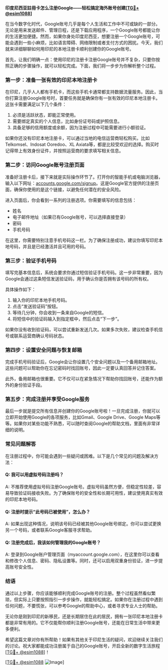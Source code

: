 **印度尼西亚註冊卡怎么注册Google——轻松搞定海外账号创建[[TG💪+ @esim1088](https://t.me/s/esim1088)]**

在当今数字化时代，Google账号几乎是每个人生活和工作中不可或缺的一部分。无论是用来发送邮件、管理日程，还是下载应用程序，一个Google账号都能让你的生活更加便捷。然而，如果你身处印度尼西亚，想要注册一个Google账号，可能会遇到一些小麻烦，比如语言障碍、网络限制或者支付方式的困扰。今天，我们就来详细聊聊如何用印尼的本地注册卡顺利创建你的Google账号。

首先，让我们明确一点：使用印尼的注册卡注册Google账号并不复杂，只要你按照正确的步骤操作，就可以轻松完成。下面，我们将一步步为你解析整个过程。

### **第一步：准备一张有效的印尼本地注册卡**
在印尼，几乎人人都有手机卡，而这些手机卡通常都支持数据流量服务。因此，当你打算注册Google账号时，首要任务就是确保你有一张有效的印尼本地注册卡。这张卡需要满足以下几个条件：
1. 必须是活跃状态，即能正常使用。
2. 需要绑定真实的个人信息，比如身份证号码或护照信息。
3. 具备足够的信用额度或余额，因为注册过程中可能需要进行小额验证。

如果你还没有印尼本地注册卡，可以通过当地的电信运营商轻松购买。比如Telkomsel、Indosat Ooredoo、XL Axiata等，都是比较受欢迎的选择。购买时记得带上有效身份证件，并按照运营商的要求填写相关信息。

### **第二步：访问Google账号注册页面**
准备好注册卡后，接下来就是实际操作环节了。打开你的智能手机或电脑浏览器，输入以下网址：[accounts.google.com/signup](https://accounts.google.com/signup)。这是Google官方提供的注册页面，确保你使用的是这个链接，以避免任何潜在的安全风险。

进入页面后，你会看到一系列的注册选项。你需要填写的信息包括：
- 姓名
- 电子邮件地址（如果已有Google账号，可以选择直接登录）
- 密码
- 手机号码

在这里，你需要特别注意手机号码这一栏。为了确保注册成功，建议你填写印尼本地号码，并且是已经激活并且可用的号码。

### **第三步：验证手机号码**
填写完基本信息后，系统会要求你通过短信验证手机号码。这一步非常重要，因为Google会通过这条短信发送验证码，用于确认你是否拥有该号码的所有权。

具体操作如下：
1. 输入你的印尼本地手机号码。
2. 点击“发送验证码”按钮。
3. 等待几分钟，你会收到一条来自Google的短信。
4. 将短信中的验证码输入到指定框中，然后点击“下一步”。

如果你没有收到验证码，可以尝试重新发送几次。如果多次失败，建议检查手机信号或联系运营商确认号码状态。

### **第四步：设置安全问题与恢复邮箱**
完成手机号码验证后，Google会让你设置几个安全问题以及一个备用邮箱地址。这些问题可以帮助你在忘记密码时找回账号，因此一定要认真回答并记住答案。

此外，备用邮箱也很重要。它不仅可以在紧急情况下帮助你找回账号，还能作为额外的身份验证手段。

### **第五步：完成注册并享受Google服务**
最后一步就是提交所有信息并创建你的Google账号啦！一旦完成注册，你就可以立即开始使用Google的各项服务，比如Gmail、Google Drive、Google Maps等等。如果你对某些功能不熟悉，可以随时查阅Google的帮助文档，里面有非常详细的说明。

### **常见问题解答**
在注册过程中，你可能会遇到一些疑问或困难。以下是几个常见的问题及解决方法：

#### **Q: 我可以用虚拟号码注册吗？**
A: 不推荐使用虚拟号码注册Google账号。虚拟号码虽然方便，但稳定性较差，容易导致验证码接收失败。为了确保账号的安全性和长期可用性，建议使用真实有效的印尼本地号码。

#### **Q: 注册时提示“此号码已被使用”，怎么办？**
A: 如果出现这种情况，说明该号码已经被其他Google账号绑定。你可以尝试更换另一个号码，或者联系Google客服寻求帮助。

#### **Q: 注册完成后，我该如何管理我的Google账号？**
A: 登录到Google账户管理页面（myaccount.google.com），在这里你可以查看和修改个人信息、密码、隐私设置等。同时，还可以启用双重身份验证，进一步提高账号安全性。

### **结语**
通过以上步骤，你应该能够顺利完成Google账号的注册。整个过程虽然看似繁琐，但实际上只要按照指引一步步操作，就能轻松搞定。如果你在注册过程中遇到任何问题，不要慌张，可以参考Google的帮助中心，或者寻求专业人士的帮助。

无论你是刚到印尼的新移民，还是长期居住在此的居民，拥有一张印尼本地注册卡都是非常有用的。它不仅能帮你顺利注册Google账号，还能在日常生活中带来更多便利。

希望这篇文章对你有所帮助！如果有其他关于印尼生活的疑问，欢迎继续关注我们的讨论。祝大家都能成功注册属于自己的Google账号，开启全新的数字生活旅程[[TG💪+ @esim1088](https://t.me/s/esim1088)]！

[[TG💪+ @esim1088](https://t.me/s/esim1088) ![Image](https://i.postimg.cc/4NQfJmqS/Snipaste-2025-05-13-00-14-12.png)]
